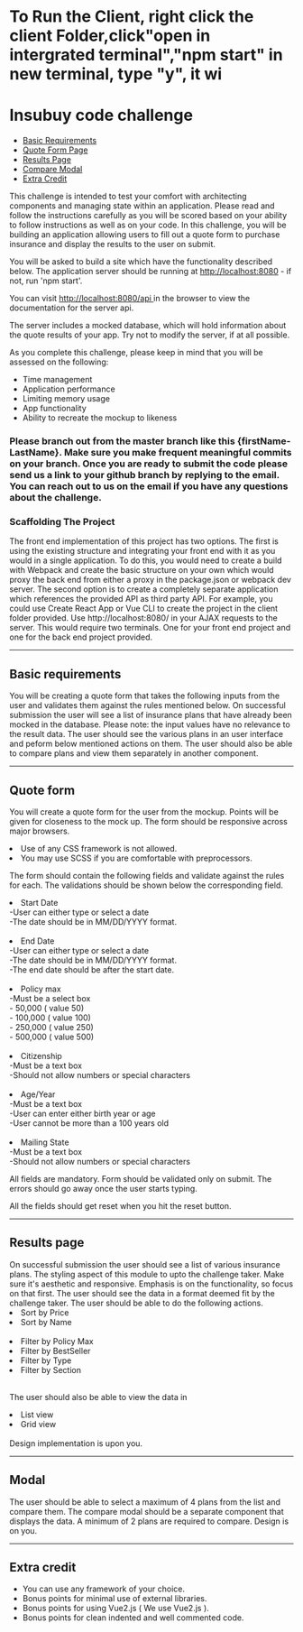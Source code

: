 
<html>

<body>
<div class="header">
<h1>To Run the Client, right click the client Folder,click"open in intergrated terminal","npm start" in new terminal, type "y", it wi</h1>
  <h1>Insubuy code challenge</h1>
</div>

<div class="rules">
  <ul>
    <li>
      <a href="#basicRequirements">
        Basic Requirements
      </a>
    </li>
    <li>
      <a href="#quoteform">
        Quote Form Page
      </a>
    </li>
    <li>
      <a href="#resultspage">
        Results Page
      </a>
    </li>
    <li>
      <a href="#modal">
        Compare Modal
      </a>
    </li>
    <li>
      <a href="#extraCredit">
        Extra Credit
      </a>
    </li>
  </ul>
  <p>
    This challenge is intended to test your comfort with architecting components and managing
    state within an application. Please read and follow the instructions
    carefully as you will be scored based on your ability to follow instructions
    as well as on your code. In this challenge, you will be building an application
    allowing users to fill out a quote form to purchase insurance and display the results to the user on submit.
  </p>
  <p>
    You will be asked to build a site which have the
    functionality described below. The application server should be running at
    <a href="http://localhost:8080">http://localhost:8080</a> - if not, run 'npm start'.
  </p>
  <p>
    You can visit
    <a href="localhost:8080/api" target="_blank" rel="noopener noreferrer">
      http://localhost:8080/api
    </a>
    in the browser to view the documentation for the server api.
  </p>
  <p>
    The server includes a mocked database, which will hold information about
    the quote results of your app. Try not to modify the server, if at all possible.
  </p>
  <!--start-->

  <p>
    As you complete this challenge, please keep in mind that you will be
    assessed on the following:
  </p>
  <ul>
    <li>Time management</li>
    <li>Application performance</li>
    <li>Limiting memory usage</li>
    <li>App functionality</li>
    <li>Ability to recreate the mockup to likeness</li>
  </ul>

  <h3>Please branch out from the master branch like this {firstName-LastName}. Make sure you make frequent meaningful commits on your branch.
  Once you are ready to submit the code please send us a link to your github branch by replying to the email. You can reach out to us on the email if you
  have any questions about the challenge.</h3>
  <h3>Scaffolding The Project</h3>
  <p>
    The front end implementation of this project has two options. The first is using the existing structure and integrating your front end with it
    as you would in a single application. To do this, you would need to create a build with Webpack and create the basic structure on your own which would proxy the back end from either a proxy in the package.json or webpack dev server. The second option is to create a completely separate application which references the provided API as third party API. For example, you could use Create React App or Vue CLI to create the project in the client folder provided. Use http://localhost:8080/ in your AJAX requests to the server. This would require two terminals. One for your front end project and one for the back end project provided.
  </p>
  <hr/>
  <p id="basicRequirements">
    <h2>Basic requirements</h2>
    You will be creating a quote form that takes the following inputs from the user and validates them against the rules mentioned below. On successful submission
    the user will see a list of insurance plans that have already been mocked in the database. Please note: the input values have no relevance to the result data.
    The user should see the various plans in an user interface and peform below mentioned actions on them. The user should also be able to compare plans and view them
    separately in another component.
  </p>
  <hr/>
  <p id="quoteform">
  <h2>Quote form</h2>
  <p>
    You will create a quote form for the user from the mockup. Points will be given for closeness to the mock up. The form should be responsive across major browsers.
  <li>Use of any CSS framework is not allowed.</li>
  <li>You may use SCSS if you are comfortable with preprocessors.</li>
  </p>
  
  <p>
    The form should contain the following fields and validate against the rules for each. The validations should be shown below the corresponding field.
  </p>
  <li>Start Date
    <br>-User can either type or select a date
    <br>-The date should be in MM/DD/YYYY format.
  </li>
  <br>
  <li>End Date
    <br>-User can either type or select a date
    <br>-The date should be in MM/DD/YYYY format.
    <br>-The end date should be after the start date.
  </li>
  <br>
  <li>Policy max
    <br>-Must be a select box
    <br>- 50,000 ( value 50)
    <br>- 100,000 ( value 100)
    <br>- 250,000 ( value 250)
    <br>- 500,000 ( value 500)
  </li>
  <br>
  <li>Citizenship
    <br>-Must be a text box
    <br>-Should not allow numbers or special characters
  </li>
  <br>
  <li>Age/Year
    <br>-Must be a text box
    <br>-User can enter either birth year or age
    <br>-User cannot be more than a 100 years old
  </li>
  <br>
  <li>Mailing State
    <br>-Must be a text box
    <br>-Should not allow numbers or special characters
  </li>

  <p>
    All fields are mandatory. Form should be validated only on submit. The errors should go away once the user starts typing.
  </p>
  <p>
    All the fields should get reset when you hit the reset button.
  </p>
  </p>
  <hr/>
  <p id="resultspage">
    <h2>Results page</h2>
    On successful submission the user should see a list of various insurance plans. The styling aspect of this module to upto the challenge taker. Make sure
    it's aesthetic and responsive. Emphasis is on the functionality, so focus on that first. The user should see the data in a format deemed fit by the challenge taker.
    The user should be able to do the following actions.
    <br>
  <li>Sort by Price</li>
  <li>Sort by Name</li>
  <br>
  <li>Filter by Policy Max</li>
  <li>Filter by BestSeller</li>
  <li>Filter by Type</li>
  <li>Filter by Section</li>
  <br>
  <p>
    The user should also be able to view the data in
  <li>List view</li>
  <li>Grid view</li>
  <br>
  Design implementation is upon you.
  </p>
  </p>
  <hr/>
  <p id="modal">
    <h2>Modal</h2>
    The user should be able to select a maximum of 4 plans from the list and compare them.
    The compare modal should be a separate component that displays the data. A minimum of 2 plans are required to compare.
    Design is on you.
  </p>
  <hr/>
  <p id="extraCredit">
  <h2>Extra credit</h2>
  <ul>
  <li>
    You can use any framework of your choice.
  </li>
  <li>
    Bonus points for minimal use of external libraries.
  </li>
  <li>
    Bonus points for using Vue2.js ( We use Vue2.js ).
  </li>
  <li>
    Bonus points for clean indented and well commented code.
  </li>
</ul>



  </p>
</div>

</body>

</html>
